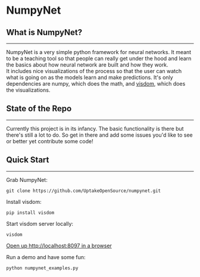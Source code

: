# NumpyNet


## What is NumpyNet?
----
NumpyNet is a very simple python framework for neural networks.  It meant to be a teaching tool so that people can really get under the hood and learn the basics about how neural network are built and how they work.  
It includes nice visualizations of the process so that the user can watch what is going on as the models learn and make predictions.  It's only dependencies are numpy, which does the math, and [visdom](https://github.com/facebookresearch/visdom), which does the visualizations.

## State of the Repo
----
Currently this project is in its infancy. The basic functionality is there but there's still a lot to do.  So get in there and add some issues you'd like to see or better yet contribute some code!

## Quick Start
----
Grab NumpyNet:

    git clone https://github.com/UptakeOpenSource/numpynet.git

Install visdom:

    pip install visdom

Start visdom server locally:

    visdom

[Open up http://localhost:8097 in a browser](http://localhost:8097)

Run a demo and have some fun:

    python numpynet_examples.py


